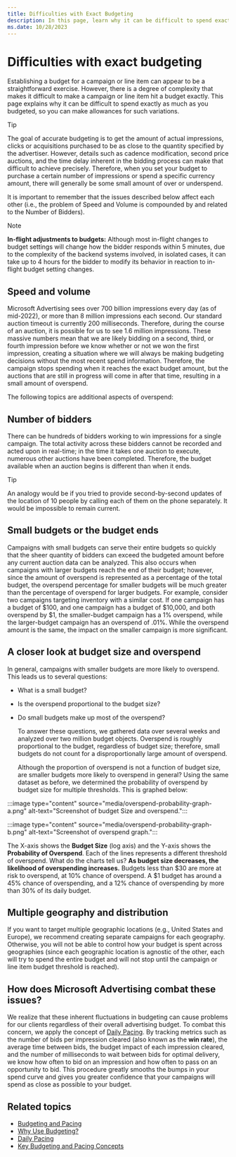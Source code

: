 ```yaml
---
title: Difficulties with Exact Budgeting
description: In this page, learn why it can be difficult to spend exactly as much as you budgeted, so you can make allowances for such variations. Learn how Microsoft Advertising deals with these issues.
ms.date: 10/28/2023
---
```



# Difficulties with exact budgeting

Establishing a budget for a campaign or line item can appear to be a straightforward exercise. However, there is a degree of complexity that makes it difficult to make a campaign or line item hit a budget exactly. This page explains why it can be difficult to spend exactly as much as you budgeted, so you can make allowances for such variations.

> [!TIP]
> The goal of accurate budgeting is to get the amount of actual impressions, clicks or acquisitions purchased to be as close to the quantity specified by the advertiser. However, details such as cadence modification, second price auctions, and the time delay inherent in the bidding process can make that difficult to achieve precisely. Therefore, when you set your budget to purchase a certain number of impressions or spend a specific currency amount, there will generally be some small amount of over or underspend.

It is important to remember that the issues described below affect each other (i.e., the problem of Speed and Volume is compounded by and related to the Number of Bidders).

> [!NOTE]
> **In-flight adjustments to budgets:** Although most in-flight changes to budget settings will change how the bidder responds within 5 minutes, due to the complexity of the backend systems involved, in isolated cases, it can take up to 4 hours for the bidder to modify its behavior in reaction to in-flight budget setting changes.

## Speed and volume

Microsoft Advertising sees over 700 billion impressions every day (as of mid-2022), or more than 8 million impressions each second. Our standard auction timeout is currently 200 milliseconds. Therefore, during the course of an auction, it is possible for us to see 1.6 million impressions. These massive numbers mean that we are likely bidding on a second, third, or fourth impression before we know whether or not we won the first impression, creating a situation where we will always be making budgeting decisions without the most recent spend information. Therefore, the campaign stops spending when it reaches the exact budget amount, but the auctions that are still in progress will come in after that time, resulting in a small amount of overspend.

The following topics are additional aspects of overspend:

## Number of bidders

There can be hundreds of bidders working to win impressions for a single campaign. The total activity across these bidders cannot be recorded and acted upon in real-time; in the time it takes one auction to execute, numerous other auctions have been completed. Therefore, the budget available when an auction begins is different than when it ends.

> [!TIP]
> An analogy would be if you tried to provide second-by-second updates of the location of 10 people by calling each of them on the phone separately. It would be impossible to remain current.

## Small budgets or the budget ends

Campaigns with small budgets can serve their entire budgets so quickly that the sheer quantity of bidders can exceed the budgeted amount before any current auction data can be analyzed. This also occurs when campaigns with larger budgets reach the end of their budget; however, since the amount of overspend is represented as a percentage of the total budget, the overspend percentage for smaller budgets will be much greater than the percentage of overspend for larger budgets. For example, consider two campaigns targeting inventory with a similar cost. If one campaign has a budget of $100, and one campaign has a budget of $10,000, and both overspend by $1, the smaller-budget campaign has a 1% overspend, while the larger-budget campaign has an overspend of .01%. While the overspend amount is the same, the impact on the smaller campaign is more significant.

## A closer look at budget size and overspend

In general, campaigns with smaller budgets are more likely to overspend. This leads us to several questions:

- What is a small budget?

- Is the overspend proportional to the budget size?

- Do small budgets make up most of the overspend?

  To answer these questions, we gathered data over several weeks and analyzed over two million budget objects. Overspend is roughly proportional to the budget, regardless of budget size; therefore, small budgets do not count for a disproportionally large amount of overspend.

  Although the proportion of overspend is not a function of budget size, are smaller budgets more likely to overspend in general? Using the same dataset as before, we determined the probability of overspend by budget size for multiple thresholds. This is graphed below:

:::image type="content" source="media/overspend-probability-graph-a.png" alt-text="Screenshot of budget Size and overspend.":::

:::image type="content" source="media/overspend-probability-graph-b.png" alt-text="Screenshot of overspend graph.":::

  The X-axis shows the **Budget Size** (log axis) and the Y-axis shows the **Probability of Overspend**. Each of the lines represents a different threshold of overspend. What do the charts tell us? **As budget size decreases, the likelihood of overspending increases.** Budgets less than $30 are more at risk to overspend, at 10% chance of overspend. A $1 budget has around a 45% chance of overspending, and a 12% chance of overspending by more than 30% of its daily budget.

## Multiple geography and distribution

If you want to target multiple geographic locations (e.g., United States and Europe), we recommend creating separate campaigns for each geography. Otherwise, you will not be able to control how your budget is spent across geographies (since each geographic location is agnostic of the other, each will try to spend the entire budget and will not stop until the campaign or line item budget threshold is reached).

## How does Microsoft Advertising combat these issues?

We realize that these inherent fluctuations in budgeting can cause problems for our clients regardless of their overall advertising budget. To combat this concern, we apply the concept of [Daily Pacing](daily-pacing.md). By tracking metrics such as the number of bids per impression cleared (also known as the **win rate**), the average time between bids, the budget impact of each impression cleared, and the number of milliseconds to wait between bids for optimal delivery, we know how often to bid on an impression and how often to pass on an opportunity to bid. This procedure greatly smooths the bumps in your spend curve and gives you greater confidence that your campaigns will spend as close as possible to your budget.

## Related topics

- [Budgeting and Pacing](budgeting-and-pacing.md)
- [Why Use Budgeting?](why-use-budgeting.md)
- [Daily Pacing](daily-pacing.md)
- [Key Budgeting and Pacing Concepts](key-budgeting-and-pacing-concepts.md)